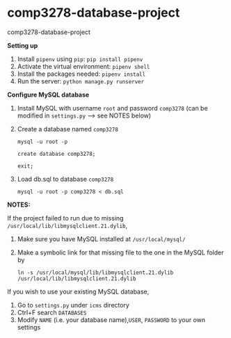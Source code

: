 # comp3278-database-project

comp3278-database-project

**Setting up**

1. Install `pipenv` using `pip`: `pip install pipenv`
2. Activate the virtual environment: `pipenv shell`
3. Install the packages needed: `pipenv install`
4. Run the server: `python manage.py runserver`

**Configure MySQL database**

1. Install MySQL with username `root` and password `comp3278` (can be modified in `settings.py` --> see NOTES below)
2. Create a database named `comp3278`

   `mysql -u root -p`

   `create database comp3278;`

   `exit;`

3. Load db.sql to database `comp3278`

   `mysql -u root -p comp3278 < db.sql`

**NOTES:**

If the project failed to run due to missing `/usr/local/lib/libmysqlclient.21.dylib`,

1. Make sure you have MySQL installed at `/usr/local/mysql/`
2. Make a symbolic link for that missing file to the one in the MySQL folder by
   
   `ln -s /usr/local/mysql/lib/libmysqlclient.21.dylib /usr/local/lib/libmysqlclient.21.dylib`

If you wish to use your existing MySQL database,
1. Go to `settings.py` under `icms` directory
2. Ctrl+F search `DATABASES`
3. Modify `NAME` (i.e. your database name),`USER`, `PASSWORD` to your own settings
